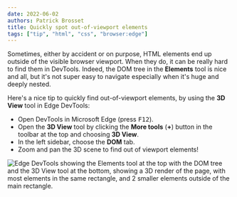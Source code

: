 ```yaml
---
date: 2022-06-02
authors: Patrick Brosset
title: Quickly spot out-of-viewport elements
tags: ["tip", "html", "css", "browser:edge"]
---
```


Sometimes, either by accident or on purpose, HTML elements end up outside of the visible browser viewport. When they do, it can be really hard to find them in DevTools. Indeed, the DOM tree in the **Elements** tool is nice and all, but it's not super easy to navigate especially when it's huge and deeply nested.

Here's a nice tip to quickly find out-of-viewport elements, by using the **3D View** tool in Edge DevTools:

* Open DevTools in Microsoft Edge (press <kbd>F12</kbd>).
* Open the **3D View** tool by clicking the **More tools** (**+**) button in the toolbar at the top and choosing **3D View**.
* In the left sidebar, choose the **DOM** tab.
* Zoom and pan the 3D scene to find out of viewport elements!

![Edge DevTools showing the Elements tool at the top with the DOM tree and the 3D View tool at the bottom, showing a 3D render of the page, with most elements in the same rectangle, and 2 smaller elements outside of the main rectangle.](../../assets/img/spot-out-of-viewport-elements.png)

